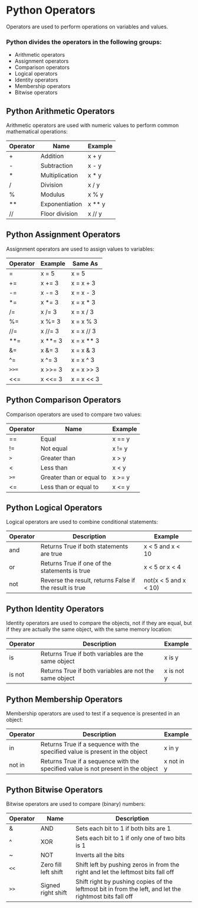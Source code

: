 # Python Operators
Operators are used to perform operations on variables and values.

### Python divides the operators in the following groups:

- Arithmetic operators
- Assignment operators
- Comparison operators
- Logical operators
- Identity operators
- Membership operators
- Bitwise operators

## Python Arithmetic Operators
Arithmetic operators are used with numeric values to perform common mathematical operations:

| Operator | Name           | Example |
|----------|----------------|---------|
| +        | Addition       | x + y   |
| -        | Subtraction    | x - y   |
| *        | Multiplication | 	x * y  |
| /        | Division       | x / y   |
| %        | Modulus        | x % y   |
| **       | Exponentiation | x ** y  |	
| //       | Floor division | x // y  |

## Python Assignment Operators
Assignment operators are used to assign values to variables:

| Operator | Example  | Same As     |
|----------|----------|-------------|
| =        | 	x = 5   | 	x = 5      |
| +=       | 	x += 3  | 	x = x + 3  |	
| -=       | 	x -= 3  | 	x = x - 3  |	
| *=       | 	x *= 3  | 	x = x * 3  |	
| /=       | 	x /= 3  | 	x = x / 3  |	
| %=       | 	x %= 3  | 	x = x % 3  |
| //=      | 	x //= 3 | 	x = x // 3 |	
| **=      | 	x **= 3 | 	x = x ** 3 |	
| &=       | 	x &= 3  | 	x = x & 3  |
| ^=       | 	x ^= 3  | 	x = x ^ 3  |
| `>>=`    | 	x >>= 3 | 	x = x >> 3 |
| <<=      | 	x <<= 3 | 	x = x << 3 |


## Python Comparison Operators
Comparison operators are used to compare two values:

| Operator | Name                     | Example |
|----------|--------------------------|---------|
| ==       | Equal                    | x == y  |
| !=       | Not equal                | x != y  |
| `>`      | Greater than             | x > y   |	
| <        | Less than                | x < y   |
| `>=`     | Greater than or equal to | x >= y  |	
| <=       | Less than or equal to    | x <= y  |


## Python Logical Operators
Logical operators are used to combine conditional statements:

| Operator | Description                                             | Example               |                     
|----------|---------------------------------------------------------|-----------------------|
| and      | Returns True if both statements are true                | x < 5 and  x < 10     |	
| or       | Returns True if one of the statements is true           | x < 5 or x < 4        |
| not      | Reverse the result, returns False if the result is true | not(x < 5 and x < 10) |	

## Python Identity Operators
Identity operators are used to compare the objects, not if they are equal,
but if they are actually the same object, with the same memory location:

| Operator | Description                                            | Example    |
|----------|--------------------------------------------------------|------------|
| is       | Returns True if both variables are the same object     | x is y     |	
| is not   | Returns True if both variables are not the same object | x is not y |	

## Python Membership Operators
Membership operators are used to test if a sequence is presented in an object:

| Operator | Description                                                                      | Example    |
|----------|----------------------------------------------------------------------------------|------------|
| in       | Returns True if a sequence with the specified value is present in the object     | x in y     |	
| not in   | Returns True if a sequence with the specified value is not present in the object | x not in y |	

## Python Bitwise Operators
Bitwise operators are used to compare (binary) numbers:

| Operator | Name                 | Description                                                                                             |
|----------|----------------------|---------------------------------------------------------------------------------------------------------|
| &        | AND                  | Sets each bit to 1 if both bits are 1                                                                   |
| ^        | XOR                  | Sets each bit to 1 if only one of two bits is 1                                                         |
| ~        | NOT                  | Inverts all the bits                                                                                    |
| `<<`     | Zero fill left shift | Shift left by pushing zeros in from the right and let the leftmost bits fall off                        |
| `>>`     | Signed right shift   | Shift right by pushing copies of the leftmost bit in from the left, and let the rightmost bits fall off |
